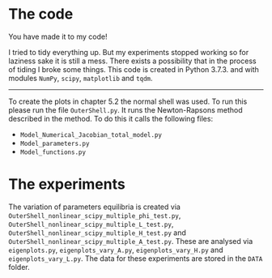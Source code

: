 # The code
You have made it to my code!

I tried to tidy everything up. But my experiments stopped working so for laziness sake it is still a mess.
There exists a possibility that in the process of tiding I broke some things.
This code is created in Python 3.7.3. and with modules `NumPy`, `scipy`, `matplotlib` and `tqdm`.

---	
To create the plots in chapter 5.2 the normal shell was used. To run this please run the file `OuterShell.py`. It runs the Newton-Rapsons method described in the method. 
To do this it calls the following files:
- `Model_Numerical_Jacobian_total_model.py`
- `Model_parameters.py`
- `Model_functions.py`

# The experiments
The variation of parameters equilibria is created via `OuterShell_nonlinear_scipy_multiple_phi_test.py`, `OuterShell_nonlinear_scipy_multiple_L_test.py`, `OuterShell_nonlinear_scipy_multiple_H_test.py` and `OuterShell_nonlinear_scipy_multiple_A_test.py`.
These are analysed via `eigenplots.py`, `eigenplots_vary_A.py`, `eigenplots_vary_H.py` and `eigenplots_vary_L.py`. The data for these experiments are stored in the `DATA` folder. 

